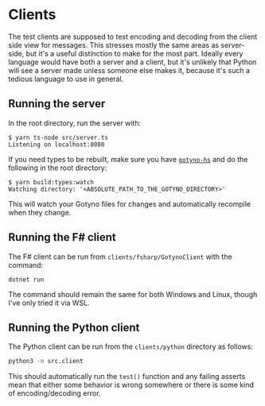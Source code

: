 # Clients

The test clients are supposed to test encoding and decoding from the client side
view for messages. This stresses mostly the same areas as server-side, but it's
a useful distinction to make for the most part. Ideally every language would
have both a server and a client, but it's unlikely that Python will see a server
made unless someone else makes it, because it's such a tedious language to use
in general.

## Running the server

In the root directory, run the server with:

```
$ yarn ts-node src/server.ts 
Listening on localhost:8080
```

If you need types to be rebuilt, make sure you have
[`gotyno-hs`](https://github.com/GoNZooo/gotyno-hs) and do the following in the
root directory:

```
$ yarn build:types:watch
Watching directory: '<ABSOLUTE_PATH_TO_THE_GOTYNO_DIRECTORY>'
```

This will watch your Gotyno files for changes and automatically recompile when
they change.

## Running the F# client

The F# client can be run from `clients/fsharp/GotynoClient` with the command:

```
dotnet run
```

The command should remain the same for both Windows and Linux, though I've only
tried it via WSL.

## Running the Python client

The Python client can be run from the `clients/python` directory as follows:

```bash
python3 -m src.client
```

This should automatically run the `test()` function and any failing asserts mean
that either some behavior is wrong somewhere or there is some kind of
encoding/decoding error.